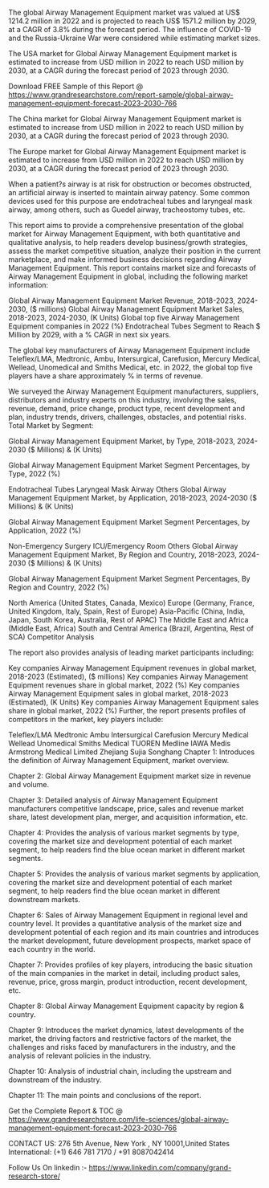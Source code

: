 
The global Airway Management Equipment market was valued at US$ 1214.2 million in 2022 and is projected to reach US$ 1571.2 million by 2029, at a CAGR of 3.8% during the forecast period. The influence of COVID-19 and the Russia-Ukraine War were considered while estimating market sizes.

The USA market for Global Airway Management Equipment market is estimated to increase from USD million in 2022 to reach USD million by 2030, at a CAGR during the forecast period of 2023 through 2030.

Download FREE Sample of this Report @ https://www.grandresearchstore.com/report-sample/global-airway-management-equipment-forecast-2023-2030-766

The China market for Global Airway Management Equipment market is estimated to increase from USD million in 2022 to reach USD million by 2030, at a CAGR during the forecast period of 2023 through 2030.

The Europe market for Global Airway Management Equipment market is estimated to increase from USD million in 2022 to reach USD million by 2030, at a CAGR during the forecast period of 2023 through 2030.

When a patient?s airway is at risk for obstruction or becomes obstructed, an artificial airway is inserted to maintain airway patency. Some common devices used for this purpose are endotracheal tubes and laryngeal mask airway, among others, such as Guedel airway, tracheostomy tubes, etc.

This report aims to provide a comprehensive presentation of the global market for Airway Management Equipment, with both quantitative and qualitative analysis, to help readers develop business/growth strategies, assess the market competitive situation, analyze their position in the current marketplace, and make informed business decisions regarding Airway Management Equipment. This report contains market size and forecasts of Airway Management Equipment in global, including the following market information:

Global Airway Management Equipment Market Revenue, 2018-2023, 2024-2030, ($ millions)
Global Airway Management Equipment Market Sales, 2018-2023, 2024-2030, (K Units)
Global top five Airway Management Equipment companies in 2022 (%)
Endotracheal Tubes Segment to Reach $ Million by 2029, with a % CAGR in next six years.

The global key manufacturers of Airway Management Equipment include Teleflex/LMA, Medtronic, Ambu, Intersurgical, Carefusion, Mercury Medical, Wellead, Unomedical and Smiths Medical, etc. in 2022, the global top five players have a share approximately % in terms of revenue.

We surveyed the Airway Management Equipment manufacturers, suppliers, distributors and industry experts on this industry, involving the sales, revenue, demand, price change, product type, recent development and plan, industry trends, drivers, challenges, obstacles, and potential risks. Total Market by Segment:

Global Airway Management Equipment Market, by Type, 2018-2023, 2024-2030 ($ Millions) & (K Units)

Global Airway Management Equipment Market Segment Percentages, by Type, 2022 (%)

Endotracheal Tubes
Laryngeal Mask Airway
Others
Global Airway Management Equipment Market, by Application, 2018-2023, 2024-2030 ($ Millions) & (K Units)

Global Airway Management Equipment Market Segment Percentages, by Application, 2022 (%)

Non-Emergency Surgery
ICU/Emergency Room
Others
Global Airway Management Equipment Market, By Region and Country, 2018-2023, 2024-2030 ($ Millions) & (K Units)

Global Airway Management Equipment Market Segment Percentages, By Region and Country, 2022 (%)

North America (United States, Canada, Mexico)
Europe (Germany, France, United Kingdom, Italy, Spain, Rest of Europe)
Asia-Pacific (China, India, Japan, South Korea, Australia, Rest of APAC)
The Middle East and Africa (Middle East, Africa)
South and Central America (Brazil, Argentina, Rest of SCA)
Competitor Analysis

The report also provides analysis of leading market participants including:

Key companies Airway Management Equipment revenues in global market, 2018-2023 (Estimated), ($ millions)
Key companies Airway Management Equipment revenues share in global market, 2022 (%)
Key companies Airway Management Equipment sales in global market, 2018-2023 (Estimated), (K Units)
Key companies Airway Management Equipment sales share in global market, 2022 (%)
Further, the report presents profiles of competitors in the market, key players include:

Teleflex/LMA
Medtronic
Ambu
Intersurgical
Carefusion
Mercury Medical
Wellead
Unomedical
Smiths Medical
TUOREN
Medline
IAWA
Medis
Armstrong Medical Limited
Zhejiang Sujia
Songhang
Chapter 1: Introduces the definition of Airway Management Equipment, market overview.

Chapter 2: Global Airway Management Equipment market size in revenue and volume.

Chapter 3: Detailed analysis of Airway Management Equipment manufacturers competitive landscape, price, sales and revenue market share, latest development plan, merger, and acquisition information, etc.

Chapter 4: Provides the analysis of various market segments by type, covering the market size and development potential of each market segment, to help readers find the blue ocean market in different market segments.

Chapter 5: Provides the analysis of various market segments by application, covering the market size and development potential of each market segment, to help readers find the blue ocean market in different downstream markets.

Chapter 6: Sales of Airway Management Equipment in regional level and country level. It provides a quantitative analysis of the market size and development potential of each region and its main countries and introduces the market development, future development prospects, market space of each country in the world.

Chapter 7: Provides profiles of key players, introducing the basic situation of the main companies in the market in detail, including product sales, revenue, price, gross margin, product introduction, recent development, etc.

Chapter 8: Global Airway Management Equipment capacity by region & country.

Chapter 9: Introduces the market dynamics, latest developments of the market, the driving factors and restrictive factors of the market, the challenges and risks faced by manufacturers in the industry, and the analysis of relevant policies in the industry.

Chapter 10: Analysis of industrial chain, including the upstream and downstream of the industry.

Chapter 11: The main points and conclusions of the report.

Get the Complete Report & TOC @ https://www.grandresearchstore.com/life-sciences/global-airway-management-equipment-forecast-2023-2030-766

CONTACT US:
276 5th Avenue, New York , NY 10001,United States
International: (+1) 646 781 7170 / +91 8087042414

Follow Us On linkedin :- https://www.linkedin.com/company/grand-research-store/
